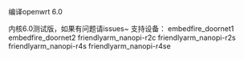 编译openwrt 6.0

内核6.0测试版，如果有问题请issues~
支持设备：
embedfire_doornet1
embedfire_doornet2
friendlyarm_nanopi-r2c
friendlyarm_nanopi-r2s
friendlyarm_nanopi-r4s
friendlyarm_nanopi-r4se

